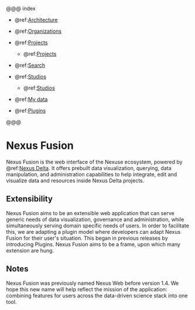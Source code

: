 @@@ index

- @ref:[Architecture](architecture.md)
- @ref:[Organizations](organizations.md)
- @ref:[Projects](projects.md)

  - @ref:[Projects](project.md)
- @ref:[Search](search.md)
- @ref:[Studios](studios.md)

  - @ref:[Studios](studio.md)
- @ref:[My data](my-data.md)
- @ref:[Plugins](plugins.md)

@@@

# Nexus Fusion

Nexus Fusion is the web interface of the Nexuse ecosystem, powered by @ref:[Nexus Delta](../delta/index.md). It offers prebuilt data visualization, querying, data manipulation, and administration capabilities to help integrate, edit and visualize data and resources inside Nexus Delta projects.

## Extensibility

Nexus Fusion aims to be an extensible web application that can serve generic needs of data visualization, governance and administration, while simultaneously serving domain specific needs of users. In order to facilitate this, we are adapting a plugin model where developers can adapt Nexus Fusion for their user's situation. This began in previous releases by introducing Plugins. Nexus Fusion aims to be a frame, upon which many extension are hung.

## Notes

Nexus Fusion was previously named Nexus Web before version 1.4. We hope this new name will help reflect the mission
of the application: combining features for users across the data-driven science stack into one tool.
